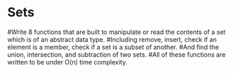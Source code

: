 # Sets
#Write 8 functions that are built to manipulate or read the contents of a set which is of an abstract data type. 
#Including remove, insert, check if an element is a member, check if a set is a subset of another.
#And find the union, intersection, and subtraction of two sets.
#All of these functions are written to be under O(n) time complexity.
